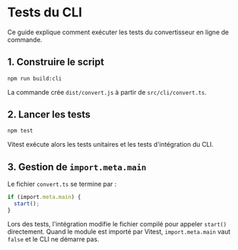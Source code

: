 # Tests du CLI

Ce guide explique comment exécuter les tests du convertisseur en ligne de commande.

## 1. Construire le script

```bash
npm run build:cli
```

La commande crée `dist/convert.js` à partir de `src/cli/convert.ts`.

## 2. Lancer les tests

```bash
npm test
```

Vitest exécute alors les tests unitaires et les tests d'intégration du CLI.

## 3. Gestion de `import.meta.main`

Le fichier `convert.ts` se termine par :

```ts
if (import.meta.main) {
  start();
}
```

Lors des tests, l'intégration modifie le fichier compilé pour appeler `start()` directement.
Quand le module est importé par Vitest, `import.meta.main` vaut `false` et le CLI ne démarre pas.
